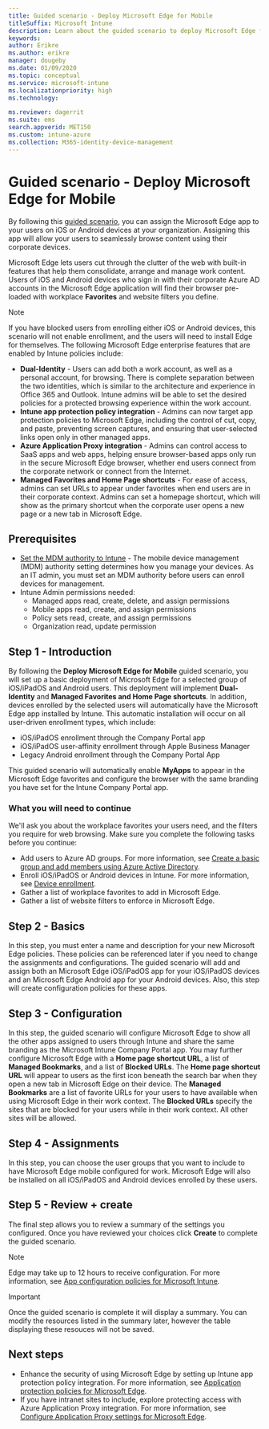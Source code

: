 ```yaml
---
title: Guided scenario - Deploy Microsoft Edge for Mobile 
titleSuffix: Microsoft Intune
description: Learn about the guided scenario to deploy Microsoft Edge for Mobile from the Microsoft 365 Device Management portal.
keywords:
author: Erikre
ms.author: erikre
manager: dougeby
ms.date: 01/09/2020
ms.topic: conceptual
ms.service: microsoft-intune
ms.localizationpriority: high
ms.technology:

ms.reviewer: dagerrit
ms.suite: ems
search.appverid: MET150
ms.custom: intune-azure
ms.collection: M365-identity-device-management
---
```


# Guided scenario - Deploy Microsoft Edge for Mobile 

By following this [guided scenario](~/fundamentals/guided-scenarios-overview.md), you can assign the Microsoft Edge app to your users on iOS or Android devices at your organization. Assigning this app will allow your users to seamlessly browse content using their corporate devices. 

Microsoft Edge lets users cut through the clutter of the web with built-in features that help them consolidate, arrange and manage work content. Users of iOS and Android devices who sign in with their corporate Azure AD accounts in the Microsoft Edge application will find their browser pre-loaded with workplace **Favorites** and website filters you define.

> [!NOTE]
> If you have blocked users from enrolling either iOS or Android devices, this scenario will not enable enrollment, and the users will need to install Edge for themselves.
The following Microsoft Edge enterprise features that are enabled by Intune policies include: 

- **Dual-Identity** - Users can add both a work account, as well as a personal account, for browsing. There is complete separation between the two identities, which is similar to the architecture and experience in Office 365 and Outlook. Intune admins will be able to set the desired policies for a protected browsing experience within the work account. 
- **Intune app protection policy integration** - Admins can now target app protection policies to Microsoft Edge, including the control of cut, copy, and paste, preventing screen captures, and ensuring that user-selected links open only in other managed apps.
- **Azure Application Proxy integration** - Admins can control access to SaaS apps and web apps, helping ensure browser-based apps only run in the secure Microsoft Edge browser, whether end users connect from the corporate network or connect from the Internet. 
- **Managed Favorites and Home Page shortcuts** - For ease of access, admins can set URLs to appear under favorites when end users are in their corporate context. Admins can set a homepage shortcut, which will show as the primary shortcut when the corporate user opens a new page or a new tab in Microsoft Edge.

## Prerequisites

- [Set the MDM authority to Intune](mdm-authority-set.md#set-mdm-authority-to-intune) - The mobile device management (MDM) authority setting determines how you manage your devices. As an IT admin, you must set an MDM authority before users can enroll devices for management.
- Intune Admin permissions needed:
    - Managed apps read, create, delete, and assign permissions
    - Mobile apps read, create, and assign permissions
    - Policy sets read, create, and assign permissions
    - Organization read, update permission

## Step 1 - Introduction

By following the **Deploy Microsoft Edge for Mobile** guided scenario, you will set up a basic deployment of Microsoft Edge for a selected group of iOS/iPadOS and Android users. This deployment will implement **Dual-Identity** and **Managed Favorites and Home Page shortcuts**. In addition, devices enrolled by the selected users will automatically have the Microsoft Edge app installed by Intune. This automatic installation will occur on all user-driven enrollment types, which include: 
- iOS/iPadOS enrollment through the Company Portal app 
- iOS/iPadOS user-affinity enrollment through Apple Business Manager 
- Legacy Android enrollment through the Company Portal App 

This guided scenario will automatically enable **MyApps** to appear in the Microsoft Edge favorites and configure the browser with the same branding you have set for the Intune Company Portal app. 

### What you will need to continue
We'll ask you about the workplace favorites your users need, and the filters you require for web browsing. Make sure you complete the following tasks before you continue:

- Add users to Azure AD groups. For more information, see [Create a basic group and add members using Azure Active Directory](https://go.microsoft.com/fwlink/?linkid=2102458).
- Enroll iOS/iPadOS or Android devices in Intune. For more information, see [Device enrollment](https://go.microsoft.com/fwlink/?linkid=2102547).
- Gather a list of workplace favorites to add in Microsoft Edge.
- Gather a list of website filters to enforce in Microsoft Edge.

## Step 2 - Basics

In this step, you must enter a name and description for your new Microsoft Edge policies. These policies can be referenced later if you need to change the assignments and configurations. The guided scenario will add and assign both an Microsoft Edge iOS/iPadOS app for your iOS/iPadOS devices and an Microsoft Edge Android app for your Android devices. Also, this step will create configuration policies for these apps.

## Step 3 - Configuration

In this step, the guided scenario will configure Microsoft Edge to show all the other apps assigned to users through Intune and share the same branding as the Microsoft Intune Company Portal app. You may further configure Microsoft Edge with a **Home page shortcut URL**, a list of **Managed Bookmarks**, and a list of **Blocked URLs**. The **Home page shortcut URL** will appear to users as the first icon beneath the search bar when they open a new tab in Microsoft Edge on their device. The **Managed Bookmarks** are a list of favorite URLs for your users to have available when using Microsoft Edge in their work context. The **Blocked URLs** specify the sites that are blocked for your users while in their work context. All other sites will be allowed. 

## Step 4 - Assignments

In this step, you can choose the user groups that you want to include to have Microsoft Edge mobile configured for work. Microsoft Edge will also be installed on all iOS/iPadOS and Android devices enrolled by these users.

## Step 5 - Review + create

The final step allows you to review a summary of the settings you configured. Once you have reviewed your choices click **Create** to complete the guided scenario. 

> [!NOTE]
> Edge may take up to 12 hours to receive configuration. For more information, see [App configuration policies for Microsoft Intune](~/apps/app-configuration-policies-overview.md).

> [!IMPORTANT]
> Once the guided scenario is complete it will display a summary. You can modify the resources listed in the summary later, however the table displaying these resouces will not be saved.

## Next steps

- Enhance the security of using Microsoft Edge by setting up Intune app protection policy integration. For more information, see [Application protection policies for Microsoft Edge](~/apps/manage-microsoft-edge.md#application-protection-policies-for-microsoft-edge).
- If you have intranet sites to include, explore protecting access with Azure Application Proxy integration. For more information, see [Configure Application Proxy settings for Microsoft Edge](~/apps/manage-microsoft-edge.md#configure-application-proxy-settings-for-microsoft-edge).

